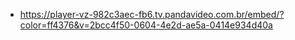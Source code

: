 - https://player-vz-982c3aec-fb6.tv.pandavideo.com.br/embed/?color=ff4376&v=2bcc4f50-0604-4e2d-ae5a-0414e934d40a